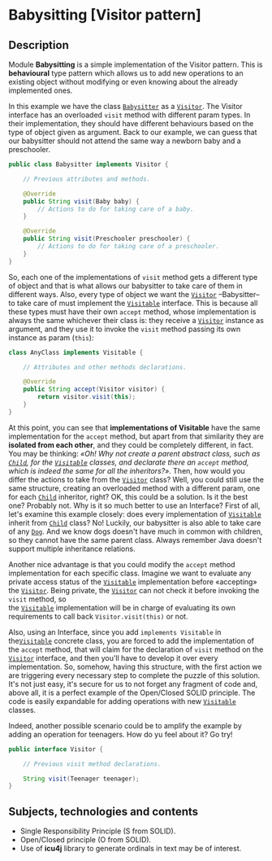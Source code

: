 # Babysitting \[Visitor pattern\]

## Description

Module **Babysitting** is a simple implementation of the Visitor pattern. This is **behavioural** type pattern which allows
us to add new operations to an existing object without modifying or even knowing about
the already implemented ones.

In this example we have the class [`Babysitter`](src/main/java/visitor/Babysitter.java) as
a [`Visitor`](src/main/java/visitor/Visitor.java). The Visitor interface has an
overloaded `visit` method with different param types. In their implementation, they
should have different behaviours based on the type of object given as argument. Back to
our example, we can guess that our babysitter should not attend the same way a newborn
baby and a preschooler.

```java
public class Babysitter implements Visitor {

    // Previous attributes and methods.

    @Override
    public String visit(Baby baby) {
        // Actions to do for taking care of a baby.
    }

    @Override
    public String visit(Preschooler preschooler) {
        // Actions to do for taking care of a preschooler.
    }
}
```

So, each one of the implementations of `visit` method gets a different type of object
and that is what allows our babysitter to take care of them in different ways.
Also, every type of object we want the [`Visitor`](src/main/java/visitor/Visitor.java) –Babysitter–
to take care of must implement the [`Visitable`](src/main/java/visitable/Visitable.java) interface.
This is because all these types must have their own `accept` method, whose implementation is always the same
whichever their class is: they receive a [`Visitor`](src/main/java/visitor/Visitor.java) instance as argument,
and they use it to invoke the `visit` method passing its own instance as param (`this`):

```java
class AnyClass implements Visitable {

    // Attributes and other methods declarations.

    @Override
    public String accept(Visitor visitor) {
        return visitor.visit(this);
    }
}
```

At this point, you can see that **implementations of Visitable** have the same implementation
for the `accept` method, but apart from that similarity they are **isolated from each other**, and they
could be completely different, in fact. You may be thinking: _«Oh! Why not create a parent abstract class,
such as [`Child`](src/main/java/visitable/Child.java), for the [`Visitable`](src/main/java/visitable/Visitable.java) classes,
and declarate there an `accept` method, which is indeed the same for all the inheritors?»_. Then, how would you differ
the actions to take from the [`Visitor`](src/main/java/visitor/Visitor.java) class? Well, you could still use the same
structure, creating an overloaded method with a different param, one for each [`Child`](src/main/java/visitable/Child.java)
inheritor, right? OK, this could be a solution. Is it the best one? Probably not. Why is it so much better to use an Interface?
First of all, let's examine this example closely: does every implementation of [`Visitable`](src/main/java/visitable/Visitable.java)
inherit from [`Child`](src/main/java/visitable/Child.java) class? No! Luckily, our babysitter is also able to take care of any
[`Dog`](src/main/java/visitable/Dog.java). And we know dogs doesn't have much in common with children, so
they cannot have the same parent class. Always remember Java doesn't support multiple inheritance relations.

Another nice advantage is that you could modify the `accept` method implementation for each specific class.
Imagine we want to evaluate any private access status of the [`Visitable`](src/main/java/visitable/Visitable.java)
implementation before «accepting» the [`Visitor`](src/main/java/visitor/Visitor.java). Being private, the
[`Visitor`](src/main/java/visitor/Visitor.java) can not check it before invoking the `visit` method, so  
the [`Visitable`](src/main/java/visitable/Visitable.java) implementation will be in charge of evaluating its own
requirements to call back `Visitor.visit(this)` or not.

Also, using an Interface, since you add `implements Visitable` in the[`Visitable`](src/main/java/visitable/Visitable.java)
concrete class, you are forced to add the implementation of the `accept` method, that will claim for the declaration of `visit` method
on the [`Visitor`](src/main/java/visitor/Visitor.java) interface, and then you'll have to develop it over every implementation.
So, somehow, having this structure, with the first action we are triggering every necessary step to complete the puzzle
of this solution. It's not just easy, it's secure for us to not forget any fragment of code and, above all, it is a perfect example
of the Open/Closed SOLID principle. The code is easily expandable for adding operations with new
[`Visitable`](src/main/java/visitable/Visitable.java) classes.

Indeed, another possible scenario could be to amplify the example by adding an operation for
teenagers. How do yu feel about it? Go try!

```java
public interface Visitor {

    // Previous visit method declarations.

    String visit(Teenager teenager);
}
```

## Subjects, technologies and contents

- Single Responsibility Principle (S from SOLID).
- Open/Closed principle (O from SOLID).
- Use of **icu4j** library to generate ordinals in text may be of interest.